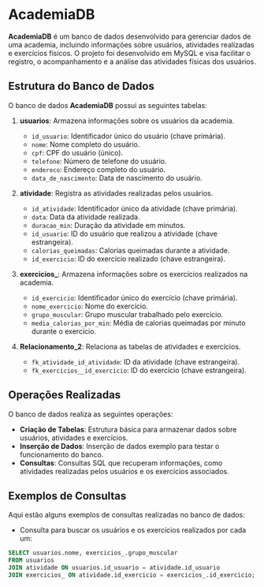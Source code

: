 # AcademiaDB

**AcademiaDB** é um banco de dados desenvolvido para gerenciar dados de uma academia, incluindo informações sobre usuários, atividades realizadas e exercícios físicos. O projeto foi desenvolvido em MySQL e visa facilitar o registro, o acompanhamento e a análise das atividades físicas dos usuários.

## Estrutura do Banco de Dados

O banco de dados **AcademiaDB** possui as seguintes tabelas:

1. **usuarios**: Armazena informações sobre os usuários da academia.
   - `id_usuario`: Identificador único do usuário (chave primária).
   - `nome`: Nome completo do usuário.
   - `cpf`: CPF do usuário (único).
   - `telefone`: Número de telefone do usuário.
   - `endereco`: Endereço completo do usuário.
   - `data_de_nascimento`: Data de nascimento do usuário.

2. **atividade**: Registra as atividades realizadas pelos usuários.
   - `id_atividade`: Identificador único da atividade (chave primária).
   - `data`: Data da atividade realizada.
   - `duracao_min`: Duração da atividade em minutos.
   - `id_usuario`: ID do usuário que realizou a atividade (chave estrangeira).
   - `calorias_queimadas`: Calorias queimadas durante a atividade.
   - `id_exercicio`: ID do exercício realizado (chave estrangeira).

3. **exercicios_**: Armazena informações sobre os exercícios realizados na academia.
   - `id_exercicio`: Identificador único do exercício (chave primária).
   - `nome_exercicio`: Nome do exercício.
   - `grupo_muscular`: Grupo muscular trabalhado pelo exercício.
   - `media_calorias_por_min`: Média de calorias queimadas por minuto durante o exercício.

4. **Relacionamento_2**: Relaciona as tabelas de atividades e exercícios.
   - `fk_atividade_id_atividade`: ID da atividade (chave estrangeira).
   - `fk_exercicios__id_exercicio`: ID do exercício (chave estrangeira).

## Operações Realizadas

O banco de dados realiza as seguintes operações:

- **Criação de Tabelas**: Estrutura básica para armazenar dados sobre usuários, atividades e exercícios.
- **Inserção de Dados**: Inserção de dados exemplo para testar o funcionamento do banco.
- **Consultas**: Consultas SQL que recuperam informações, como atividades realizadas pelos usuários e os exercícios associados.

## Exemplos de Consultas

Aqui estão alguns exemplos de consultas realizadas no banco de dados:

- Consulta para buscar os usuários e os exercícios realizados por cada um:
```sql
SELECT usuarios.nome, exercicios_.grupo_muscular
FROM usuarios
JOIN atividade ON usuarios.id_usuario = atividade.id_usuario
JOIN exercicios_ ON atividade.id_exercicio = exercicios_.id_exercicio;
